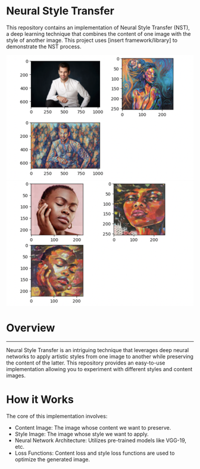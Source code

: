 # Neural Style Transfer
This repository contains an implementation of Neural Style Transfer (NST), a deep learning technique that combines the content of one image with the style of another image. This project uses [insert framework/library] to demonstrate the NST process.




![Sample Image](https://github.com/RAJGUPTA28/NEURAL-STYLE-TRANSFER/blob/main/Screenshot%202023-11-15%20at%2012.35.26%20PM.png)
![Sample Image](https://github.com/RAJGUPTA28/NEURAL-STYLE-TRANSFER/blob/main/Screenshot%202023-11-15%20at%2012.35.43%20PM.png)


# Overview
------ 

Neural Style Transfer is an intriguing technique that leverages deep neural networks to apply artistic styles from one image to another while preserving the content of the latter. This repository provides an easy-to-use implementation allowing you to experiment with different styles and content images.

# How it Works
The core of this implementation involves:

- Content Image: The image whose content we want to preserve.
- Style Image: The image whose style we want to apply.
- Neural Network Architecture: Utilizes pre-trained models like VGG-19, etc.
- Loss Functions: Content loss and style loss functions are used to optimize the generated image.





